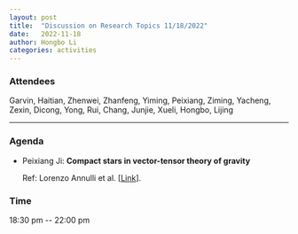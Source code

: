 ```yaml
---
layout: post
title:  "Discussion on Research Topics 11/18/2022"
date:   2022-11-18
author: Hongbo Li
categories: activities
---
```



### Attendees

Garvin, Haitian, Zhenwei, Zhanfeng, Yiming, Peixiang, Ziming, Yacheng, Zexin, Dicong, Yong, Rui, Chang, Junjie, Xueli, Hongbo, Lijing

---

### Agenda

- Peixiang Ji: **Compact stars in vector-tensor theory of gravity**

  Ref: Lorenzo Annulli et al. [[Link](https://journals.aps.org/prd/abstract/10.1103/PhysRevD.99.044038)].
     
       
  
       
  
       

          
### Time

18:30 pm -- 22:00 pm
